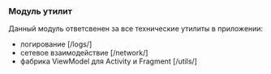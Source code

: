 ### Модуль утилит

Данный модуль ответсвенен за все технические утилиты в приложении:
 - логирование [/logs/]
 - сетевое взаимодействие [/network/]
 - фабрика ViewModel для Activity и Fragment [/utils/]
